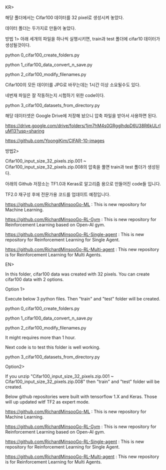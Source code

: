 KR>

해당 폴더에서는 Cifar100 데이터를 32 pixel로 생성시켜 놓았다.

데이터 폴더는 두가지로 만들어 놓았다.

방법 1> 아래 세개의 파일을 하나씩 실행시키면, train과 test 폴더에 cifar10 데이터가 생성될것이다. 

python 0_cifar100_create_folders.py 

python 1_cifar100_data_convert_n_save.py 

python 2_cifar100_modify_filenames.py

Cifar100의 모든 데이터를 JPG로 바꾸는데는 1시간 이상 소요될수도 있다.

네번재 파일은 잘 작동하는지 시험하기 위한 code이다. 

python 3_cifar100_datasets_from_directory.py

해당 데이터셋은 Google Drive에 저장해 놨으니 압축 파일을 받아서 사용하면 된다.

https://drive.google.com/drive/folders/1jm7hM4s0GRgglhdpD6U38R6kULrIuM13?usp=sharing

https://github.com/YoongiKim/CIFAR-10-images

방법2> 

Cifar100_input_size_32_pixels.zip.001 ~ Cifar100_input_size_32_pixels.zip.008의 압축을 풀면 train과 test 폴더가 생성된다.

아래의 Github 저장소는 TF1.0과 Keras로 알고리즘 용으로 만들어진 code들 입니다.

TF2.0 재구성 후에 전문가용 코드를 업데이트 예정입니다.

https://github.com/RichardMinsooGo-ML : This is new repository for Machine Learning.

https://github.com/RichardMinsooGo-RL-Gym : This is new repository for Reinforcement Learning based on Open-AI gym.

https://github.com/RichardMinsooGo-RL-Single-agent
: This is new repository for Reinforcement Learning for Single Agent.

https://github.com/RichardMinsooGo-RL-Multi-agent : This new repository is for Reinforcement Learning for Multi Agents.




EN>

In this folder, cifar100 data was created with 32 pixels. You can create cifar100 data with 2 options.

Option 1> 

Execute below 3 python files. Then "train" and "test" folder will be created.

python 0_cifar100_create_folders.py 

python 1_cifar100_data_convert_n_save.py 

python 2_cifar100_modify_filenames.py

It might requires more than 1 hour.

Next code is to test this folder is well working.

python 3_cifar100_datasets_from_directory.py

Option2>

If you unzip "Cifar100_input_size_32_pixels.zip.001 ~ Cifar100_input_size_32_pixels.zip.008" then "train" and "test" folder will be created.


Below github repositories were built with tensorflow 1.X and Keras. 
Those will up updated witf TF2 as expert mode.

https://github.com/RichardMinsooGo-ML : This is new repository for Machine Learning.

https://github.com/RichardMinsooGo-RL-Gym : This is new repository for Reinforcement Learning based on Open-AI gym.

https://github.com/RichardMinsooGo-RL-Single-agent
: This is new repository for Reinforcement Learning for Single Agent.

https://github.com/RichardMinsooGo-RL-Multi-agent : This new repository is for Reinforcement Learning for Multi Agents.

